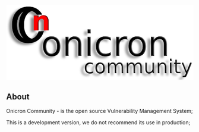 ![GitHub Logo](img_logo.png)

## About
Onicron Community - is the open source Vulnerability Management System;

This is a development version, we do not recommend its use in production;
